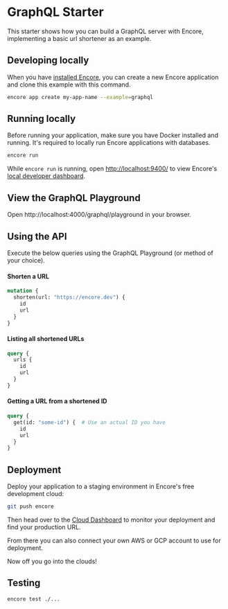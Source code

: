 # GraphQL Starter

This starter shows how you can build a GraphQL server with Encore, implementing a basic url shortener as an example.

## Developing locally

When you have [installed Encore](https://encore.dev/docs/install), you can create a new Encore application and clone this example with this command.

```bash
encore app create my-app-name --example=graphql
```

## Running locally

Before running your application, make sure you have Docker installed and running. It's required to locally run Encore applications with databases.

```bash
encore run
```

While `encore run` is running, open <http://localhost:9400/> to view Encore's [local developer dashboard](https://encore.dev/docs/observability/dev-dash).

## View the GraphQL Playground
Open http://localhost:4000/graphql/playground in your browser.

## Using the API

Execute the below queries using the GraphQL Playground (or method of your choice).

#### Shorten a URL

```graphql
mutation {
  shorten(url: "https://encore.dev") {
    id
    url
  }
}
```

#### Listing all shortened URLs

```graphql
query {
  urls {
    id
    url
  }
}
```

#### Getting a URL from a shortened ID

```graphql
query {
  get(id: "some-id") {  # Use an actual ID you have
    id
    url
  }
}
```

## Deployment

Deploy your application to a staging environment in Encore's free development cloud:

```bash
git push encore
```

Then head over to the [Cloud Dashboard](https://app.encore.dev) to monitor your deployment and find your production URL.

From there you can also connect your own AWS or GCP account to use for deployment.

Now off you go into the clouds!

## Testing

```bash
encore test ./...
```